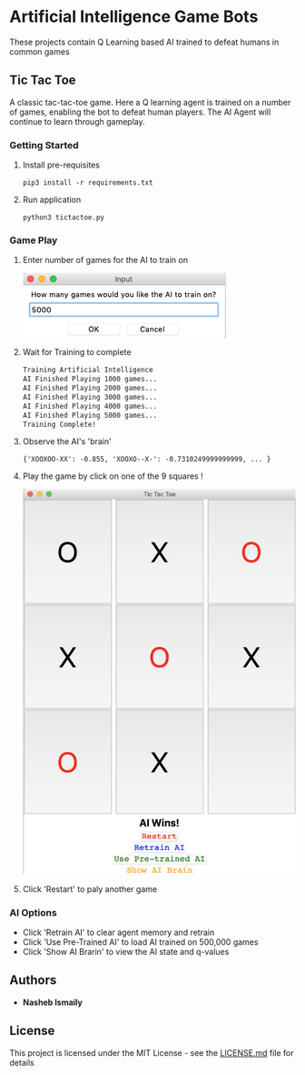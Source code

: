 # Artificial Intelligence Game Bots
These projects contain Q Learning based AI trained to defeat humans in common games

## Tic Tac Toe

A classic tac-tac-toe game. Here a Q learning agent is trained on a number of games, enabling the bot to defeat human players.
The AI Agent will continue to learn through gameplay.

###  Getting Started
1. Install pre-requisites
    ```
    pip3 install -r requirements.txt
    ```
2. Run application
    ```
    python3 tictactoe.py 
    ```
    
###  Game Play
1. Enter number of games for the AI to train on

    ![ai_games](tic-tac-toe/resources/images/ai_num_games.png)
    
2. Wait for Training to complete
    ```
    Training Artificial Intelligence
    AI Finished Playing 1000 games...
    AI Finished Playing 2000 games...
    AI Finished Playing 3000 games...
    AI Finished Playing 4000 games...
    AI Finished Playing 5000 games...
    Training Complete!
    ```
    
3. Observe the AI's 'brain'
    ```
    {'XOOXOO-XX': -0.855, 'XOOXO--X-': -0.7310249999999999, ... } 
    ```
    
4. Play the game by click on one of the 9 squares !

    ![ai_games](tic-tac-toe/resources/images/ai_game.png)

5. Click 'Restart' to paly another game

###  AI Options

* Click 'Retrain AI' to clear agent memory and retrain
* Click 'Use Pre-Trained AI' to load AI trained on 500,000 games
* Click 'Show AI Brarin' to view the AI state and q-values

## Authors

* **Nasheb Ismaily** 

## License

This project is licensed under the MIT License - see the [LICENSE.md](LICENSE.md) file for details